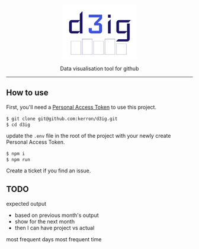  <p align="center">
<img src="./d3ig.png" width="200">
 </p>

 <p align="center">
Data visualisation tool for github
</p>

---

## How to use

First, you'll need a [Personal Access Token](https://docs.github.com/en/authentication/keeping-your-account-and-data-secure/creating-a-personal-access-token) to use this project.

```
$ git clone git@github.com:kerron/d3ig.git
$ cd d3ig
```

update the `.env` file in the root of the project with your newly create Personal Access Token.

```
$ npm i
$ npm run
```

Create a ticket if you find an issue.

## TODO

expected output

- based on previous month's output
- show for the next month
- then I can have project vs actual

most frequent days
most frequent time
